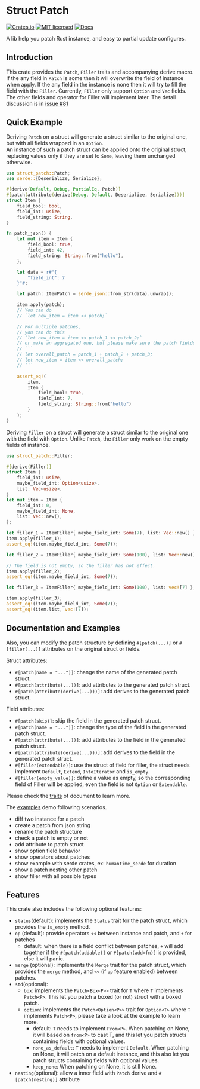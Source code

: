 # Struct Patch
[![Crates.io][crates-badge]][crate-url]
[![MIT licensed][mit-badge]][mit-url]
[![Docs][doc-badge]][doc-url]

A lib help you patch Rust instance, and easy to partial update configures.

## Introduction
This crate provides the `Patch`, `Filler` traits and accompanying derive macro.
If the any field in `Patch` is some then it will overwrite the field of instance when apply.
If the any field in the instance is none then it will try to fill the field with the `Filler`.
Currently, `Filler` only support `Option` and `Vec` fields.
The other fields and operator for Filler will implement later.
The detail discussion is in [issue #81](https://github.com/yanganto/struct-patch/issues/81)

## Quick Example
Deriving `Patch` on a struct will generate a struct similar to the original one, but with all fields wrapped in an `Option`.  
An instance of such a patch struct can be applied onto the original struct, replacing values only if they are set to `Some`, leaving them unchanged otherwise.
```rust
use struct_patch::Patch;
use serde::{Deserialize, Serialize};

#[derive(Default, Debug, PartialEq, Patch)]
#[patch(attribute(derive(Debug, Default, Deserialize, Serialize)))]
struct Item {
    field_bool: bool,
    field_int: usize,
    field_string: String,
}

fn patch_json() {
    let mut item = Item {
        field_bool: true,
        field_int: 42,
        field_string: String::from("hello"),
    };

    let data = r#"{
        "field_int": 7
    }"#;

    let patch: ItemPatch = serde_json::from_str(data).unwrap();

    item.apply(patch);
    // You can do 
    // `let new_item = item << patch;`

    // For multiple patches,
    // you can do this
    // `let new_item = item << patch_1 << patch_2;`
    // or make an aggregated one, but please make sure the patch fields do not conflict, else will panic
    // ```
    // let overall_patch = patch_1 + patch_2 + patch_3;
    // let new_item = item << overall_patch;
    // ```

    assert_eq!(
        item,
        Item {
            field_bool: true,
            field_int: 7,
            field_string: String::from("hello")
        }
    );
}
```

Deriving `Filler` on a struct will generate a struct similar to the original one with the field with `Option`. Unlike `Patch`, the `Filler` only work on the empty fields of instance.

```rust
use struct_patch::Filler;

#[derive(Filler)]
struct Item {
    field_int: usize,
    maybe_field_int: Option<usize>,
    list: Vec<usize>,
}
let mut item = Item {
    field_int: 0,
    maybe_field_int: None,
    list: Vec::new(),
};

let filler_1 = ItemFiller{ maybe_field_int: Some(7), list: Vec::new() };
item.apply(filler_1);
assert_eq!(item.maybe_field_int, Some(7));

let filler_2 = ItemFiller{ maybe_field_int: Some(100), list: Vec::new() };

// The field is not empty, so the filler has not effect.
item.apply(filler_2);
assert_eq!(item.maybe_field_int, Some(7));

let filler_3 = ItemFiller{ maybe_field_int: Some(100), list: vec![7] };

item.apply(filler_3);
assert_eq!(item.maybe_field_int, Some(7));
assert_eq!(item.list, vec![7]);
``` 

## Documentation and Examples
Also, you can modify the patch structure by defining `#[patch(...)]` or `#[filler(...)]` attributes on the original struct or fields.

Struct attributes:
- `#[patch(name = "...")]`: change the name of the generated patch struct.
- `#[patch(attribute(...))]`: add attributes to the generated patch struct.
- `#[patch(attribute(derive(...)))]`: add derives to the generated patch struct.

Field attributes: 
- `#[patch(skip)]`: skip the field in the generated patch struct.
- `#[patch(name = "...")]`: change the type of the field in the generated patch struct.
- `#[patch(attribute(...))]`: add attributes to the field in the generated patch struct.
- `#[patch(attribute(derive(...)))]`: add derives to the field in the generated patch struct.
- `#[filler(extendable)]`: use the struct of field for filler, the struct needs implement `Default`, `Extend`, `IntoIterator` and `is_empty`.
- `#[filler(empty_value)]`: define a value as empty, so the corresponding field of Filler will be applied, even the field is not `Option` or `Extendable`.

Please check the [traits][doc-traits] of document to learn more.

The [examples][examples] demo following scenarios.
- diff two instance for a patch
- create a patch from json string
- rename the patch structure
- check a patch is empty or not
- add attribute to patch struct
- show option field behavior
- show operators about patches
- show example with serde crates, ex: `humantime_serde` for duration
- show a patch nesting other patch
- show filler with all possible types

## Features
This crate also includes the following optional features:
- `status`(default): implements the `Status` trait for the patch struct, which provides the `is_empty` method.
- `op` (default): provide operators `<<` between instance and patch, and `+` for patches
  - default: when there is a field conflict between patches, `+` will add together if the `#[patch(addable)]` or `#[patch(add=fn)]` is provided, else it will panic.
- `merge` (optional): implements the `Merge` trait for the patch struct, which provides the `merge` method, and `<<` (if `op` feature enabled) between patches.
- `std`(optional):
  - `box`: implements the `Patch<Box<P>>` trait for `T` where `T` implements `Patch<P>`.
    This let you patch a boxed (or not) struct with a boxed patch.
  - `option`: implements the `Patch<Option<P>>` trait for `Option<T>` where `T` implements `Patch<P>`, please take a look at the example to learn more.
    - default: `T` needs to implement `From<P>`.  When patching on None, it will based on `from<P>` to cast T, and this let you patch structs containing fields with optional values.
    - `none_as_default`: `T` needs to implement `Default`.  When patching on None, it will patch on a default instance, and this also let you patch structs containing fields with optional values.
    - `keep_none`: When patching on None, it is still None.
- `nesting`(optional): allow a inner field with `Patch` derive and `#[patch(nesting)]` attribute

[crates-badge]: https://img.shields.io/crates/v/struct-patch.svg
[crate-url]: https://crates.io/crates/struct-patch
[mit-badge]: https://img.shields.io/badge/license-MIT-blue.svg
[mit-url]: https://github.com/yanganto/struct-patch/blob/readme/LICENSE
[doc-badge]: https://img.shields.io/badge/docs-rs-orange.svg
[doc-url]: https://docs.rs/struct-patch/
[doc-traits]: https://docs.rs/struct-patch/latest/struct_patch/traits/trait.Patch.html#container-attributes
[examples]: /struct-patch/examples
